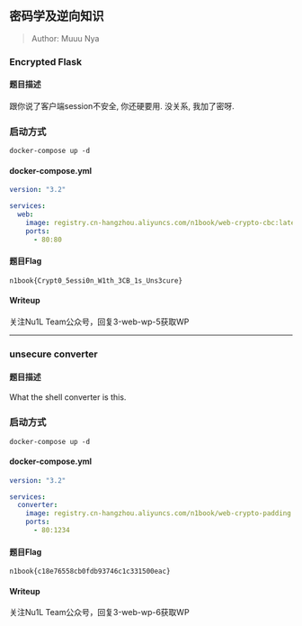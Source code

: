 ## 密码学及逆向知识

> Author: Muuu Nya

### Encrypted Flask

#### 题目描述

跟你说了客户端session不安全, 你还硬要用.
没关系, 我加了密呀.

### 启动方式

`docker-compose up -d`

#### docker-compose.yml

```yaml
version: "3.2"

services:
  web:
    image: registry.cn-hangzhou.aliyuncs.com/n1book/web-crypto-cbc:latest
    ports:
      - 80:80
```

#### 题目Flag

`n1book{Crypt0_5essi0n_W1th_3CB_1s_Uns3cure}`

#### Writeup

关注Nu1L Team公众号，回复3-web-wp-5获取WP

---

### unsecure converter

#### 题目描述

What the shell converter is this.

### 启动方式

`docker-compose up -d`

#### docker-compose.yml

```yaml
version: "3.2"

services:
  converter:
    image: registry.cn-hangzhou.aliyuncs.com/n1book/web-crypto-padding:latest
    ports:
      - 80:1234
```

#### 题目Flag

`n1book{c18e76558cb0fdb93746c1c331500eac}`

#### Writeup

关注Nu1L Team公众号，回复3-web-wp-6获取WP